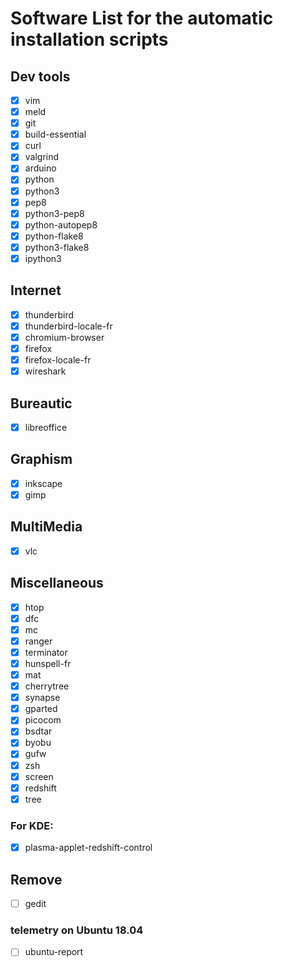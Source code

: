 # Software List for the automatic installation scripts

## Dev tools
- [x] vim
- [x] meld
- [x] git
- [x] build-essential
- [x] curl
- [x] valgrind
- [x] arduino
- [x] python
- [x] python3
- [x] pep8
- [x] python3-pep8
- [x] python-autopep8
- [x] python-flake8
- [x] python3-flake8
- [x] ipython3

## Internet
- [x] thunderbird
- [x] thunderbird-locale-fr
- [x] chromium-browser
- [x] firefox
- [x] firefox-locale-fr
- [x] wireshark

## Bureautic
- [x] libreoffice

## Graphism
- [x] inkscape
- [x] gimp

## MultiMedia
- [x] vlc

## Miscellaneous
- [x] htop
- [x] dfc
- [x] mc
- [x] ranger
- [x] terminator
- [x] hunspell-fr
- [x] mat
- [x] cherrytree
- [x] synapse
- [x] gparted
- [x] picocom
- [x] bsdtar
- [x] byobu
- [x] gufw
- [x] zsh
- [x] screen
- [x] redshift
- [x] tree

### For KDE:
- [x] plasma-applet-redshift-control


## Remove
- [ ] gedit

### telemetry on Ubuntu 18.04
- [ ] ubuntu-report
